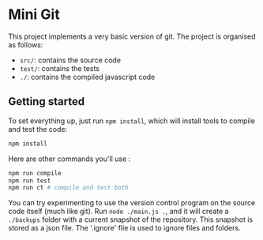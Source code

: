 # Mini Git

This project implements a very basic version of git. The project is organised as follows:

- `src/`: contains the source code
- `test/`: contains the tests
- `./`: contains the compiled javascript code

## Getting started
To set everything up, just run `npm install`, which will install tools to compile and test the code:

```bash
npm install
```
Here are other commands you'll use : 
```bash
npm run compile
npm run test
npm run ct # compile and test both
```

You can try experimenting to use the version control program on the source code itself (much like git). Run `node ./main.js .`, and it will create a `./backups` folder with a current snapshot of the repository. This snapshot is stored as a json file. The '.ignore' file is used to ignore files and folders.